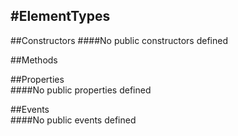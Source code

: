 #ElementTypes
---
##Constructors 
####No public constructors defined

##Methods  











##Properties  
####No public properties defined

##Events  
####No public events defined

